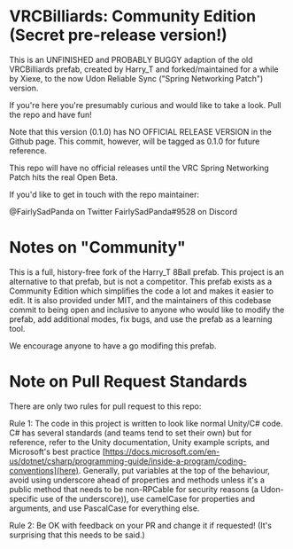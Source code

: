 # VRCBilliards: Community Edition (Secret pre-release version!)

This is an UNFINISHED and PROBABLY BUGGY adaption of the old VRCBilliards prefab, created by Harry_T and forked/maintained for a while by Xiexe, to the now Udon Reliable Sync ("Spring Networking Patch") version.

If you're here you're presumably curious and would like to take a look. Pull the repo and have fun!

Note that this version (0.1.0) has NO OFFICIAL RELEASE VERSION in the Github page. This commit, however, will be tagged as 0.1.0 for future reference.

This repo will have no official releases until the VRC Spring Networking Patch hits the real Open Beta.

If you'd like to get in touch with the repo maintainer:

@FairlySadPanda on Twitter
FairlySadPanda#9528 on Discord

# Notes on "Community"

This is a full, history-free fork of the Harry_T 8Ball prefab. This project is an alternative to that prefab, but is not a competitor. This prefab exists as a Community Edition which simplifies the code a lot and makes it easier to edit. It is also provided under MIT, and the maintainers of this codebase commit to being open and inclusive to anyone who would like to modify the prefab, add additional modes, fix bugs, and use the prefab as a learning tool.

We encourage anyone to have a go modifing this prefab.

# Note on Pull Request Standards

There are only two rules for pull request to this repo:

Rule 1: The code in this project is written to look like normal Unity/C# code. C# has several standards (and teams tend to set their own) but for reference, refer to the Unity documentation, Unity example scripts, and Microsoft's best practice [https://docs.microsoft.com/en-us/dotnet/csharp/programming-guide/inside-a-program/coding-conventions](here). Generally, put variables at the top of the behaviour, avoid using underscore ahead of properties and methods unless it's a public method that needs to be non-RPCable for security reasons (a Udon-specific use of the underscore)), use
camelCase for properties and arguments, and use PascalCase for everything else.

Rule 2: Be OK with feedback on your PR and change it if requested! (It's surprising that this needs to be said.)
